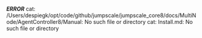 
***ERROR***
cat: /Users/despiegk/opt/code/github/jumpscale/jumpscale_core8/docs/MultiNode/AgentController8/Manual: No such file or directory
cat: Install.md: No such file or directory

